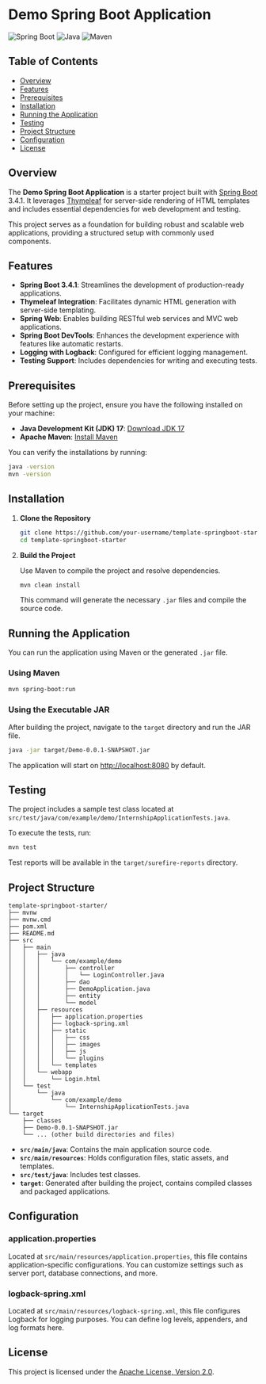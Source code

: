 # Demo Spring Boot Application

![Spring Boot](https://img.shields.io/badge/Spring%20Boot-3.4.1-green.svg)
![Java](https://img.shields.io/badge/Java-17-blue.svg)
![Maven](https://img.shields.io/badge/Maven-3.8.5-yellow.svg)

## Table of Contents

- [Overview](#overview)
- [Features](#features)
- [Prerequisites](#prerequisites)
- [Installation](#installation)
- [Running the Application](#running-the-application)
- [Testing](#testing)
- [Project Structure](#project-structure)
- [Configuration](#configuration)
- [License](#license)

## Overview

The **Demo Spring Boot Application** is a starter project built with [Spring Boot](https://spring.io/projects/spring-boot) 3.4.1. It leverages [Thymeleaf](https://www.thymeleaf.org/) for server-side rendering of HTML templates and includes essential dependencies for web development and testing.

This project serves as a foundation for building robust and scalable web applications, providing a structured setup with commonly used components.

## Features

- **Spring Boot 3.4.1**: Streamlines the development of production-ready applications.
- **Thymeleaf Integration**: Facilitates dynamic HTML generation with server-side templating.
- **Spring Web**: Enables building RESTful web services and MVC web applications.
- **Spring Boot DevTools**: Enhances the development experience with features like automatic restarts.
- **Logging with Logback**: Configured for efficient logging management.
- **Testing Support**: Includes dependencies for writing and executing tests.

## Prerequisites

Before setting up the project, ensure you have the following installed on your machine:

- **Java Development Kit (JDK) 17**: [Download JDK 17](https://www.oracle.com/java/technologies/javase/jdk17-archive-downloads.html)
- **Apache Maven**: [Install Maven](https://maven.apache.org/install.html)

You can verify the installations by running:

```bash
java -version
mvn -version
```

## Installation

1. **Clone the Repository**

   ```bash
   git clone https://github.com/your-username/template-springboot-starter.git
   cd template-springboot-starter
   ```

2. **Build the Project**

   Use Maven to compile the project and resolve dependencies.

   ```bash
   mvn clean install
   ```

   This command will generate the necessary `.jar` files and compile the source code.

## Running the Application

You can run the application using Maven or the generated `.jar` file.

### Using Maven

```bash
mvn spring-boot:run
```

### Using the Executable JAR

After building the project, navigate to the `target` directory and run the JAR file.

```bash
java -jar target/Demo-0.0.1-SNAPSHOT.jar
```

The application will start on [http://localhost:8080](http://localhost:8080) by default.

## Testing

The project includes a sample test class located at `src/test/java/com/example/demo/InternshipApplicationTests.java`.

To execute the tests, run:

```bash
mvn test
```

Test reports will be available in the `target/surefire-reports` directory.

## Project Structure

```
template-springboot-starter/
├── mvnw
├── mvnw.cmd
├── pom.xml
├── README.md
├── src
│   ├── main
│   │   ├── java
│   │   │   └── com/example/demo
│   │   │       ├── controller
│   │   │       │   └── LoginController.java
│   │   │       ├── dao
│   │   │       ├── DemoApplication.java
│   │   │       ├── entity
│   │   │       └── model
│   │   ├── resources
│   │   │   ├── application.properties
│   │   │   ├── logback-spring.xml
│   │   │   ├── static
│   │   │   │   ├── css
│   │   │   │   ├── images
│   │   │   │   ├── js
│   │   │   │   └── plugins
│   │   │   └── templates
│   │   └── webapp
│   │       └── Login.html
│   └── test
│       └── java
│           └── com/example/demo
│               └── InternshipApplicationTests.java
└── target
    ├── classes
    ├── Demo-0.0.1-SNAPSHOT.jar
    └── ... (other build directories and files)
```

- **`src/main/java`**: Contains the main application source code.
- **`src/main/resources`**: Holds configuration files, static assets, and templates.
- **`src/test/java`**: Includes test classes.
- **`target`**: Generated after building the project, contains compiled classes and packaged applications.

## Configuration

### application.properties

Located at `src/main/resources/application.properties`, this file contains application-specific configurations. You can customize settings such as server port, database connections, and more.

### logback-spring.xml

Located at `src/main/resources/logback-spring.xml`, this file configures Logback for logging purposes. You can define log levels, appenders, and log formats here.

## License

This project is licensed under the [Apache License, Version 2.0](https://www.apache.org/licenses/LICENSE-2.0).